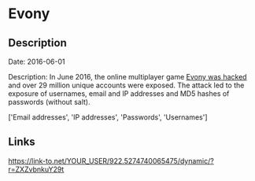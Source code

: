 # Evony

## Description

Date: 2016-06-01

Description:
In June 2016, the online multiplayer game <a href="http://securityaffairs.co/wordpress/52260/data-breach/evony-data-breach.html" target="_blank" rel="noopener">Evony was hacked</a> and over 29 million unique accounts were exposed. The attack led to the exposure of usernames, email and IP addresses and MD5 hashes of passwords (without salt).


['Email addresses', 'IP addresses', 'Passwords', 'Usernames']

## Links

https://link-to.net/YOUR_USER/922.5274740065475/dynamic/?r=ZXZvbnkuY29t